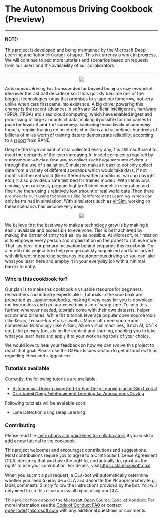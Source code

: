 # The Autonomous Driving Cookbook (Preview)



------

#### **NOTE:**

This project is developed and being maintained by the Microsoft Deep Learning and Robotics Garage Chapter. This is currently a work in progress. We will continue to add more tutorials and scenarios based on requests from our users and the availability of our collaborators.

------
<p align="center">
  <img src="AirSimE2EDeepLearning/car_driving.gif?raw=true" />
</p>


Autonomous driving has transcended far beyond being a crazy moonshot idea over the last half decade or so. It has quickly become one of the biggest technologies today that promises to shape our tomorrow, not very unlike when cars first came into existence. A big driver powering this change is the recent advances in software (Artificial Intelligence), hardware (GPUs, FPGAs etc.) and cloud computing, which have enabled ingest and processing of large amounts of data, making it possible for companies to push for levels 4 and 5 of autonomy. Achieving those levels of autonomy though, require training on hundreds of millions and sometimes hundreds of billions of miles worth of training data to demonstrate reliability, according to a [report](https://www.rand.org/pubs/research_reports/RR1478.html) from RAND.

Despite the large amount of data collected every day, it is still insufficient to meet the demands of the ever increasing AI model complexity required by autonomous vehicles. One way to collect such huge amounts of data is through the use of simulation. Simulation makes it easy to not only collect data from a variety of different scenarios which would take days, if not months in the real world (like different weather conditions, varying daylight etc.), it also provides a safe test bed for trained models. With behavioral cloning, you can easily prepare highly efficient models in simulation and fine tune them using a relatively low amount of real world data. Then there are models built using techniques like Reinforcement Learning, which can only be trained in simulation. With simulators such as [AirSim](https://github.com/Microsoft/AirSim), working on these scenarios has become very easy.

<p align="center">
  <img src="DistributedRL/car_driving_2.gif?raw=true" />
</p>


We believe that the best way to make a technology grow is by making it easily available and accessible to everyone. This is best achieved by making the barrier of entry to it as low as possible. At Microsoft, our mission is to empower every person and organization on the planet to achieve more. That has been our primary motivation behind preparing this cookbook. Our aim with this project is to help you get quickly acquainted and familiarized with different onboarding scenarios in autonomous driving so you can take what you learn here and employ it in your everyday job with a minimal barrier to entry.

### Who is this cookbook for?

Our plan is to make this cookbook a valuable resource for beginners, researchers and industry experts alike. Tutorials in the cookbook are presented as [Jupyter notebooks](http://jupyter-notebook-beginner-guide.readthedocs.io/en/latest/what_is_jupyter.html), making it very easy for you to download the instructions and get started without a lot of setup time. To help this further, wherever needed, tutorials come with their own datasets, helper scripts and binaries. While the tutorials leverage popular open-source tools (like Keras, TensorFlow etc.) as well as Microsoft open-source and commercial technology (like AirSim, Azure virtual machines, Batch AI, CNTK etc.), the primary focus is on the content and learning, enabling you to take what you learn here and apply it to your work using tools of your choice.  

We would love to hear your feedback on how we can evolve this project to reach that goal. Please use the GitHub Issues section to get in touch with us regarding ideas and suggestions.

### Tutorials available

Currently, the following tutorials are available:

- [Autonomous Driving using End-to-End Deep Learning: an AirSim tutorial](./AirSimE2EDeepLearning/)
- [Distributed Deep Reinforcement Learning for Autonomous Driving](./DistributedRL/)

Following tutorials will be available soon:

- Lane Detection using Deep Learning

### Contributing

Please read the [instructions and guidelines for collaborators](https://github.com/Microsoft/AutonomousDrivingCookbook/blob/master/CONTRIBUTING.md) if you wish to add a new tutorial to the cookbook. 

This project welcomes and encourages contributions and suggestions.  Most contributions require you to agree to a Contributor License Agreement (CLA) declaring that you have the right to, and actually do, grant us the rights to use your contribution. For details, visit https://cla.microsoft.com.

When you submit a pull request, a CLA-bot will automatically determine whether you need to provide a CLA and decorate the PR appropriately (e.g., label, comment). Simply follow the instructions provided by the bot. You will only need to do this once across all repos using our CLA.

This project has adopted the [Microsoft Open Source Code of Conduct](https://opensource.microsoft.com/codeofconduct/). For more information see the [Code of Conduct FAQ](https://opensource.microsoft.com/codeofconduct/faq/) or contact [opencode@microsoft.com](mailto:opencode@microsoft.com) with any additional questions or comments.
